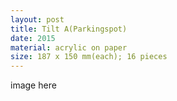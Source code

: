 ```yaml
---
layout: post
title: Tilt A(Parkingspot)
date: 2015
material: acrylic on paper
size: 187 x 150 mm(each); 16 pieces
---
```


image here
